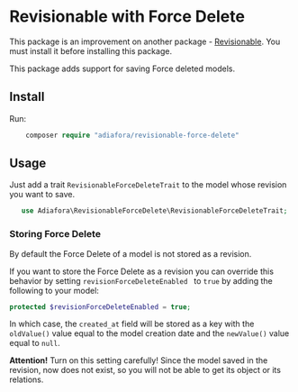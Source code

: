 Revisionable with Force Delete
=====================

This package is an improvement on another package - [Revisionable](https://github.com/VentureCraft/revisionable/pull/364/files). You must install it before installing this package.

This package adds support for saving Force deleted models.

Install
-----------------------------------

Run:
```php
    composer require "adiafora/revisionable-force-delete"
```

Usage
-----------------------------------
Just add a trait `RevisionableForceDeleteTrait` to the model whose revision you want to save.

```php
   use Adiafora\RevisionableForceDelete\RevisionableForceDeleteTrait;
```

### Storing Force Delete
By default the Force Delete of a model is not stored as a revision.

If you want to store the Force Delete as a revision you can override this behavior by setting `revisionForceDeleteEnabled ` to `true` by adding the following to your model:
```php
protected $revisionForceDeleteEnabled = true;
```

In which case, the `created_at` field will be stored as a key with the `oldValue()` value equal to the model creation date and the `newValue()` value equal to `null`.

**Attention!** Turn on this setting carefully! Since the model saved in the revision, now does not exist, so you will not be able to get its object or its relations. 
